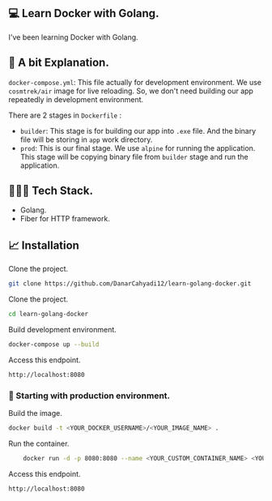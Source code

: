 

## 💻 Learn Docker with Golang.

I've been learning Docker with Golang.

## 🦴 A bit Explanation.

`docker-compose.yml`: This file actually for development environment. We use `cosmtrek/air` image for live reloading. So, we don't need building our app repeatedly in development environment.

There are 2 stages in `Dockerfile` : 

- `builder`: This stage is for building our app into `.exe` file.  And the binary file will be storing in `app` work directory.
- `prod`: This is our final stage. We use `alpine` for running the application. This stage will be copying binary file from `builder` stage and run the application.









## 👩🏿‍💻 Tech Stack.
- Golang.
- Fiber for HTTP framework.



## 📈 Installation

Clone the project.
```sh
git clone https://github.com/DanarCahyadi12/learn-golang-docker.git
```

Clone the project.
```sh
cd learn-golang-docker
```

Build development environment.
```sh
docker-compose up --build
```
Access this endpoint.
```sh
http://localhost:8080
```

### 💫 Starting with production environment.
Build the image.
```sh
docker build -t <YOUR_DOCKER_USERNAME>/<YOUR_IMAGE_NAME> .
```

Run the container.
```sh
    docker run -d -p 8080:8080 --name <YOUR_CUSTOM_CONTAINER_NAME> <YOUR_DOCKER_USERNAME>/<YOUR_IMAGE_NAME> 

```

Access this endpoint.
```sh
http://localhost:8080
```
